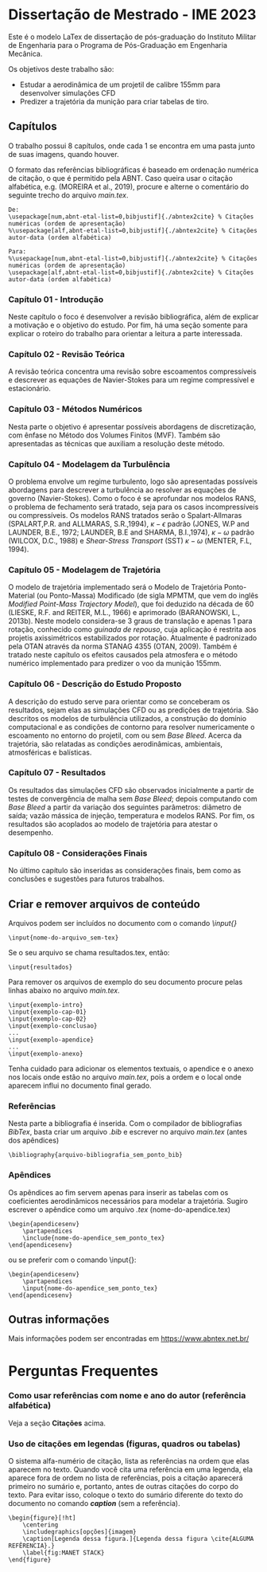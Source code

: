 # Dissertação de Mestrado - IME 2023

Este é o modelo LaTex de dissertação de pós-graduação do Instituto Militar de Engenharia para o Programa de Pós-Graduação em Engenharia Mecânica.

Os objetivos deste trabalho são:

- Estudar a aerodinâmica de um projetil de calibre 155mm para desenvolver simulações CFD
- Predizer a trajetória da munição para criar tabelas de tiro.

## Capítulos

O trabalho possui 8 capítulos, onde cada 1 se encontra em uma pasta junto de suas imagens, quando houver.

O formato das referências bibliográficas é baseado em ordenação numérica de citação, o que é permitido pela ABNT. Caso queira usar o citação alfabética, e.g. (MOREIRA et al., 2019), procure e alterne o comentário do seguinte trecho do arquivo *main.tex*.

```
De:
\usepackage[num,abnt-etal-list=0,bibjustif]{./abntex2cite} % Citações numéricas (ordem de apresentação)
%\usepackage[alf,abnt-etal-list=0,bibjustif]{./abntex2cite} % Citações autor-data (ordem alfabética)

Para:
%\usepackage[num,abnt-etal-list=0,bibjustif]{./abntex2cite} % Citações numéricas (ordem de apresentação)
\usepackage[alf,abnt-etal-list=0,bibjustif]{./abntex2cite} % Citações autor-data (ordem alfabética)
```

### Capítulo 01 - Introdução

Neste capítulo o foco é desenvolver a revisão bibliográfica, além de explicar a motivação e o objetivo do estudo. Por fim, há uma seção somente para explicar o roteiro do trabalho para orientar a leitura a parte interessada.

### Capítulo 02 - Revisão Teórica

A revisão teórica concentra uma revisão sobre escoamentos compressíveis e descrever as equações de Navier-Stokes para um regime compressível e estacionário.

### Capítulo 03 - Métodos Numéricos

Nesta parte o objetivo é apresentar possíveis abordagens de discretização, com ênfase no Método dos Volumes Finitos (MVF). Também são apresentadas as técnicas que auxiliam a resolução deste método.

### Capítulo 04 - Modelagem da Turbulência

O problema envolve um regime turbulento, logo são apresentadas possíveis abordagens para descrever a turbulência ao resolver as equações de governo (Navier-Stokes). Como o foco é se aprofundar nos modelos RANS, o problema de fechamento será tratado, seja para os casos incompressíveis ou compressíveis. Os modelos RANS tratados serão o Spalart-Allmaras (SPALART,P.R. and ALLMARAS, S.R.,1994), $\kappa-\epsilon$ padrão (JONES, W.P and LAUNDER, B.E., 1972; LAUNDER, B.E and SHARMA, B.I.,1974), $\kappa-\omega$ padrão (WILCOX, D.C., 1988) e *Shear-Stress Transport* (SST) $\kappa-\omega$ (MENTER, F.L, 1994).

### Capítulo 05 - Modelagem de Trajetória

O modelo de trajetória implementado será o Modelo de Trajetória Ponto-Material (ou Ponto-Massa) Modificado (de sigla MPMTM, que vem do inglês *Modified Point-Mass Trajectory Model*), que foi deduzido na década de 60 (LIESKE, R.F. and REITER, M.L., 1966) e aprimorado (BARANOWSKI, L., 2013b). Neste modelo considera-se 3 graus de translação e apenas 1 para rotação, conhecido como *guinada de repouso*, cuja aplicação é restrita aos projetis axissimétricos estabilizados por rotação. Atualmente é padronizado pela OTAN através da norma STANAG 4355 (OTAN, 2009). Também é tratado neste capítulo os efeitos causados pela atmosfera e o método numérico implementado para predizer o voo da munição 155mm.

### Capítulo 06 - Descrição do Estudo Proposto

A descrição do estudo serve para orientar como se conceberam os resultados, sejam elas as simulações CFD ou as predições de trajetória. São descritos os modelos de turbulência utilizados, a construção do domínio computacional e as condições de contorno para resolver numericamente o escoamento no entorno do projetil, com ou sem *Base Bleed*. Acerca da trajetória, são relatadas as condições aerodinâmicas, ambientais, atmosféricas e balísticas.

### Capítulo 07 - Resultados

Os resultados das simulações CFD são observados inicialmente a partir de testes de convergência de malha sem *Base Bleed*; depois computando com *Base Bleed* a partir da variação dos seguintes parâmetros: diâmetro de saída; vazão mássica de injeção, temperatura e modelos RANS. Por fim, os resultados são acoplados ao modelo de trajetória para atestar o desempenho.

### Capítulo 08 - Considerações Finais

No último capítulo são inseridas as considerações finais, bem como as conclusões e sugestões para futuros trabalhos.

## Criar e remover arquivos de conteúdo

Arquivos podem ser incluídos no documento com o comando *\input{}*

```
\input{nome-do-arquivo_sem-tex}
```

Se o seu arquivo se chama resultados.tex, então:

```
\input{resultados}
```

Para remover os arquivos de exemplo do seu documento procure pelas linhas abaixo no arquivo *main.tex*.

```
\input{exemplo-intro}
\input{exemplo-cap-01}
\input{exemplo-cap-02}
\input{exemplo-conclusao}
...
\input{exemplo-apendice}
...
\input{exemplo-anexo}
```

Tenha cuidado para adicionar os elementos textuais, o apendice e o anexo nos locais onde estão no arquivo *main.tex*, pois a ordem e o local onde aparecem influi no documento final gerado.

### Referências

Nesta parte a bibliografia é inserida. Com o compilador de bibliografias *BibTex*, basta criar um arquivo *.bib* e escrever no arquivo *main.tex* (antes dos apêndices)

```
\bibliography{arquivo-bibliografia_sem_ponto_bib}
```

### Apêndices

Os apêndices ao fim servem apenas para inserir as tabelas com os coeficientes aerodinâmicos necessários para modelar a trajetória. Sugiro escrever o apêndice como um arquivo *.tex* (nome-do-apendice.tex) 

```
\begin{apendicesenv}
    \partapendices
    \include{nome-do-apendice_sem_ponto_tex}
\end{apendicesenv}
```

ou se preferir com o comando \input{}:

```
\begin{apendicesenv}
    \partapendices
    \input{nome-do-apendice_sem_ponto_tex}
\end{apendicesenv}
```

## Outras informações

Mais informações podem ser encontradas em https://www.abntex.net.br/

# Perguntas Frequentes

### Como usar referências com nome e ano do autor (referência alfabética)

Veja a seção **Citações** acima.

### Uso de citações em legendas (figuras, quadros ou tabelas)

O sistema alfa-numério de citação, lista as referências na ordem que elas aparecem no texto. Quando você cita uma referência em uma legenda, ela aparece fora de ordem no lista de referências, pois a citação aparecerá primeiro no sumário e, portanto, antes de outras citações do corpo do texto. Para evitar isso, coloque o texto do sumário diferente do texto do documento no comando _**caption**_ (sem a referência).

```
\begin{figure}[!ht]
	\centering
	\includegraphics[opções]{imagem}
	\caption[Legenda dessa figura.]{Legenda dessa figura \cite{ALGUMA REFÊRENCIA}.}
	\label{fig:MANET STACK}
\end{figure}
```